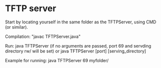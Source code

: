 # TFTP server

Start by locating yourself in the same folder as the TFTPServer, using CMD (or similar).

Compilation:
"javac TFTPServer.java"

Run:
java TFTPServer (if no arguments are passed, port 69 and servding directory rw/ will be set)
or
java TFTPServer [port] [serving_directory]

Example for running:
java TFTPServer 69 myfolder/
